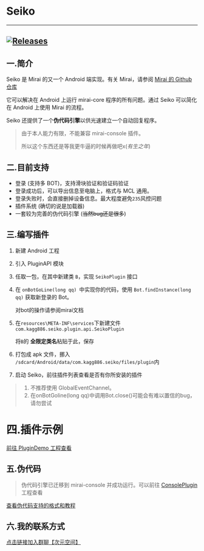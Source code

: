 # Seiko
---
[![Releases](https://img.shields.io/github/downloads/kagg886/Seiko/total?label=Download&logo=github)](https://github.com/kagg886/Seiko/releases)
---
## 一.简介

Seiko 是 Mirai 的又一个 Android 端实现。有关 Mirai，请参阅 [Mirai 的 Github 仓库](https://github.com/mamoe/mirai)

它可以解决在 Android 上运行 mirai-core 程序的所有问题。通过 Seiko 可以简化在 Android 上使用 Mirai 的流程。

Seiko 还提供了一个**伪代码引擎**以供光速建立一个自动回复程序。

> 由于本人能力有限，不能兼容 mirai-console 插件。
>
> 所以这个东西还是等我更牛逼的时候再做吧x(*有生之年*)

## 二.目前支持

- 登录 (支持多 BOT)，支持滑块验证和验证码验证
- 登录成功后，可以导出信息至电脑上，格式与 MCL 通用。
- 登录失败时，会直接删掉设备信息。最大程度避免`235`风控问题
- 插件系统 (确切的说是加载器)
- 一套较为完善的伪代码引擎 (~~当然bug还是很多~~)

## 三.编写插件

1. 新建 Android 工程

2. 引入 PluginAPI 模块

3. 任取一包，在其中新建类 `B`，实现 `SeikoPlugin` 接口

4. 在 `onBotGoLine(long qq) `中实现你的代码，使用 `Bot.findInstance(long qq)` 获取新登录的 Bot。

	对bot的操作请参阅mirai文档

5. 在`resources\META-INF\services`下新建文件`com.kagg886.seiko.plugin.api.SeikoPlugin`

	将`B`的 **全限定类名**粘贴于此，保存

6. 打包成 apk 文件，挪入 `/sdcard/Android/data/com.kagg886.seiko/files/plugin`内

7. 启动 Seiko，前往插件列表查看是否有你所安装的插件

> 1. 不推荐使用 GlobalEventChannel。
> 2. 在onBotGoline(long qq)中调用Bot.close()可能会有难以置信的bug，请勿尝试

# 四.插件示例

[前往 PluginDemo 工程查看](PluginDemo)

## 五.伪代码

> 伪代码引擎已迁移到 mirai-console 并成功运行。可以前往 [ConsolePlugin](ConsolePlugin) 工程查看

[查看伪代码支持的格式和教程](DictionaryCore/README.md)

## 六.我的联系方式

[点击链接加入群聊【次元空间】](https://jq.qq.com/?_wv=1027&k=8vQZES3X)
